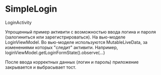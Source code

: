 #  SimpleLogin

LoginActivity

Упрощенный пример активити с возможностью ввода логина и пароля (залогиниться или зарегистрироваться).
На вью-моделе LoginViewModel.
Во вью-моделе используются MutableLiveData, за изменениями которых "следит" активити.
Например,  loginViewModel.getLoginFormState().observe(...)

После ввода корректных данных (логин и пароль) приложение закрывается и выбрасывает тост.

